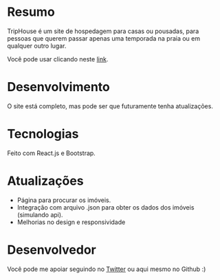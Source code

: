 # Resumo
TripHouse é um site de hospedagem para casas ou pousadas, para pessoas que querem passar apenas uma temporada na praia ou em qualquer outro lugar.

Você pode usar clicando neste [link](https://615b0d1e57752020685f2ecc--triphouse.netlify.app).

# Desenvolvimento
O site está completo, mas pode ser que futuramente tenha atualizações.

# Tecnologias
Feito com React.js e Bootstrap.

# Atualizações
- Página para procurar os imóveis.
- Integração com arquivo .json para obter os dados dos imóveis (simulando api).
- Melhorias no design e responsividade

# Desenvolvedor
Você pode me apoiar seguindo no [Twitter](https://twitter.com/_otaviozin) ou aqui mesmo no Github :)
